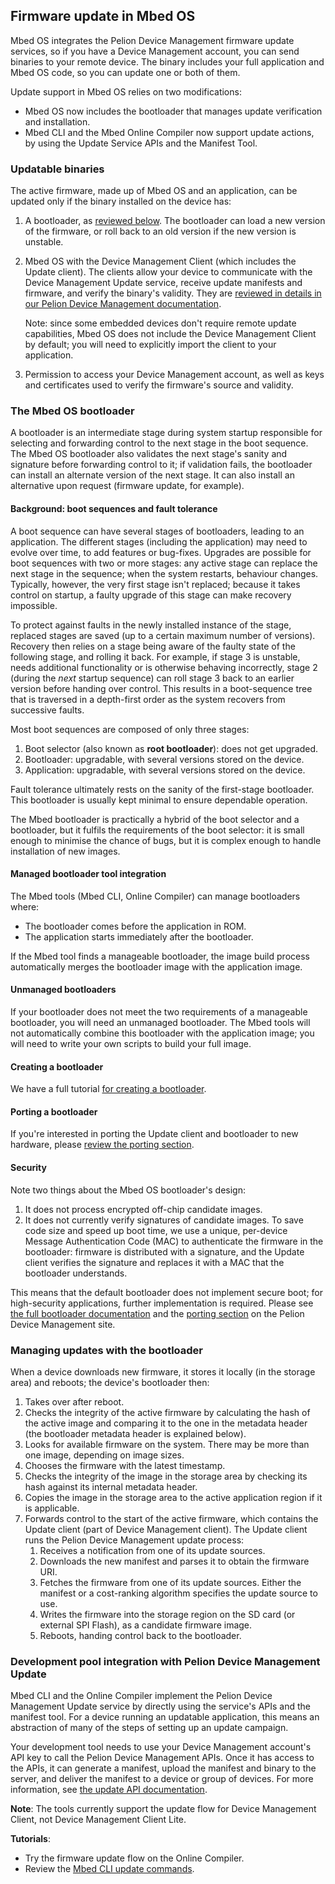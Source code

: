 ## Firmware update in Mbed OS

Mbed OS integrates the Pelion Device Management firmware update services, so if you have a Device Management account, you can send binaries to your remote device. The binary includes your full application and Mbed OS code, so you can update one or both of them.

Update support in Mbed OS relies on two modifications:

* Mbed OS now includes the bootloader that manages update verification and installation.
* Mbed CLI and the Mbed Online Compiler now support update actions, by using the Update Service APIs and the Manifest Tool.<!--All of these will need links. Later.-->

### Updatable binaries

The active firmware, made up of Mbed OS and an application, can be updated only if the binary installed on the device has:

1. A bootloader, as [reviewed below](#the-mbed-os-bootloader). The bootloader can load a new version of the firmware, or roll back to an old version if the new version is unstable.
1. Mbed OS with the Device Management Client (which includes the Update client). The clients allow your device to communicate with the Device Management Update service, receive update manifests and firmware, and verify the binary's validity. They are [reviewed in details in our Pelion Device Management documentation](https://cloud.mbed.com/docs/current/updating-firmware/index.html).

    Note: since some embedded devices don't require remote update capabilities, Mbed OS does not include the Device Management Client by default; you will need to explicitly import the client to your application.

1. Permission to access your Device Management account, as well as keys and certificates used to verify the firmware's source and validity.

### The Mbed OS bootloader

A bootloader is an intermediate stage during system startup responsible for selecting and forwarding control to the next stage in the boot sequence. The Mbed OS bootloader also validates the next stage's sanity and signature before forwarding control to it; if validation fails, the bootloader can install an alternate version of the next stage. It can also install an alternative upon request (firmware update, for example).

#### Background: boot sequences and fault tolerance

A boot sequence can have several stages of bootloaders, leading to an application. The different stages (including the application) may need to evolve over time, to add features or bug-fixes. Upgrades are possible for boot sequences with two or more stages: any active stage can replace the next stage in the sequence; when the system restarts, behaviour changes. Typically, however, the very first stage isn't replaced; because it takes control on startup, a faulty upgrade of this stage can make recovery impossible.

To protect against faults in the newly installed instance of the stage, replaced stages are saved (up to a certain maximum number of versions). Recovery then relies on a stage being aware of the faulty state of the following stage, and rolling it back. For example, if stage 3 is unstable, needs additional functionality or is otherwise behaving incorrectly, stage 2 (during the *next* startup sequence) can roll stage 3 back to an earlier version before handing over control. This results in a boot-sequence tree that is traversed in a depth-first order as the system recovers from successive faults.

Most boot sequences are composed of only three stages:<!--And for Mbed OS?-->

1. Boot selector (also known as **root bootloader**): does not get upgraded.
1. Bootloader: upgradable, with several versions stored on the device.
1. Application: upgradable, with several versions stored on the device.

Fault tolerance ultimately rests on the sanity of the first-stage bootloader. This bootloader is usually kept minimal to ensure dependable operation.<!--So what does Mbed OS do? Also, "minimal" is vague. What does it actually mean - that its functionality is limited to starting the sequence?-->

The Mbed bootloader is practically<!--as in "we did it because it's practical" or "you know, this basically is that"?--> a hybrid of the boot selector and a bootloader, but it fulfils the requirements of the boot selector: it is small enough to minimise the chance of bugs, but it is complex enough to handle installation of new images.<!---"Handle the installation" or just "install"? Is it an overseer, or does it do the work?--> <!--Therefore, the Mbed Bootloader is intended to be a reference implementation for constructing a bootloader.--><!--Not relevant for the Mbed OS one, right???-->


#### Managed bootloader tool integration


The Mbed tools (Mbed CLI, Online Compiler) can manage bootloaders where:

* The bootloader comes before the application in ROM.
* The application starts immediately after the bootloader.

If the Mbed tool finds a manageable bootloader, the image build process automatically merges the bootloader image with the application image.

#### Unmanaged bootloaders

If your bootloader does not meet the two requirements of a manageable bootloader, you will need an unmanaged bootloader. The Mbed tools will not automatically combine this bootloader with the application image; you will need to write your own scripts to build your full image.

#### Creating a bootloader

We have a full tutorial [for creating a bootloader](/docs/v5.10/tutorials/bootloader.html).

#### Porting a bootloader

If you're interested in porting the Update client and bootloader to new hardware, please [review the porting section](/docs/v5.10/porting/bootloader.html).

#### Security

Note two things about the Mbed OS bootloader's design:

1. It does not process encrypted off-chip candidate images.
1. It does not currently verify signatures of candidate images. To save code size and speed up boot time, we use a unique, per-device Message Authentication Code (MAC) to authenticate the firmware in the bootloader: firmware is distributed with a signature, and the Update client verifies the signature and replaces it with a MAC that the bootloader understands.

This means that the default bootloader does not implement secure boot; for high-security applications, further implementation is required. Please see [the full bootloader documentation](https://cloud.mbed.com/docs/current/updating-firmware/bootloaders.html) and the [porting section](https://cloud.mbed.com/docs/current/porting/porting-the-device-management-update-client.html) on the Pelion Device Management site.

<!--I don't think Product is going to like me calling this out.-->

### Managing updates with the bootloader

When a device downloads new firmware, it stores it locally (in the storage area) and reboots; the device's bootloader then:

1. Takes over after reboot.
1. Checks the integrity of the active firmware by calculating the hash of the active image and comparing it to the one in the metadata header (the bootloader metadata header is explained below).
1. Looks for available firmware on the system. There may be more than one image, depending on image sizes.
1. Chooses the firmware with the latest timestamp.
1. Checks the integrity of the image in the storage area by checking its hash against its internal metadata header.
1. Copies the image in the storage area to the active application region if it is applicable.
1. Forwards control to the start of the active firmware, which contains the Update client (part of Device Management client). The Update client runs the Pelion Device Management update process:
    1. Receives a notification from one of its update sources.
    1. Downloads the new manifest and parses it to obtain the firmware URI.
    1. Fetches the firmware from one of its update sources. Either the manifest or a cost-ranking algorithm specifies the update source to use.
    1. Writes the firmware into the storage region on the SD card (or external SPI Flash), as a candidate firmware image.
    1. Reboots, handing control back to the bootloader.


### Development pool integration with Pelion Device Management Update

Mbed CLI and the Online Compiler implement the Pelion Device Management Update service by directly using the service's APIs and the manifest tool. For a device running an updatable application, this means an abstraction of many of the steps of setting up an update campaign.

<!--How secure is this? Is it only for development devices, or can I use this for deployment?-->

Your development tool needs to use your Device Management account's API key to call the Pelion Device Management APIs. Once it has access to the APIs, it can generate a manifest, upload the manifest and binary to the server, and deliver the manifest to a device or group of devices. For more information, see [the update API documentation](https://cloud.mbed.com/docs/current/service-api-references/update-service.html).
<!--Do we actually use one of the SDKs? Python, maybe? If so, link to https://cloud.mbed.com/docs/current/mbed-cloud-sdk-python/update.html-->

<!--Technically there are difference between CLI and IDE, and between a single device and device group flow. But I think that's something the tools should cover, not this section-->

<span class="notes">**Note**: The tools currently support the update flow for Device Management Client, not Device Management Client Lite.</span>

**Tutorials**:

* Try the firmware update flow on the Online Compiler.<!--No link yet; it's not live-->
* Review the [Mbed CLI update commands](https://os.mbed.com/docs/v5.10/tools/cli-update.html).
